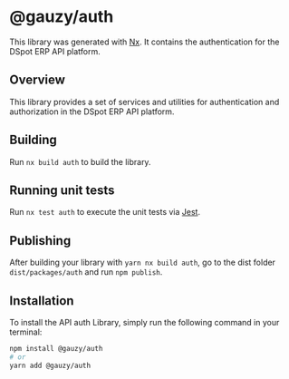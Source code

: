 # @gauzy/auth

This library was generated with [Nx](https://nx.dev). It contains the authentication for the DSpot ERP API platform.

## Overview

This library provides a set of services and utilities for authentication and authorization in the DSpot ERP API platform.

## Building

Run `nx build auth` to build the library.

## Running unit tests

Run `nx test auth` to execute the unit tests via [Jest](https://jestjs.io).

## Publishing

After building your library with `yarn nx build auth`, go to the dist folder `dist/packages/auth` and run `npm publish`.

## Installation

To install the API auth Library, simply run the following command in your terminal:

```bash
npm install @gauzy/auth
# or
yarn add @gauzy/auth
```
